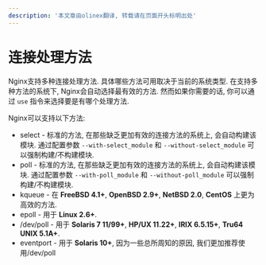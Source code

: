 ```yaml
---
description: '本文章由olinex翻译, 转载请在页面开头标明出处'
---
```


# 连接处理方法

Nginx支持多种连接处理方法. 具体哪些方法可用取决于当前的系统类型. 在支持多种方法的系统下, Nginx会自动选择最有效的方法. 然而如果你需要的话, 你可以通过 `use` 指令来选择要是有哪个处理方法.

Nginx可以支持以下方法:

* select - 标准的方法, 在那些缺乏更加有效的连接方法的系统上, 会自动构建该模块. 通过配置参数 `--with-select_module` 和 `--without-select_module` 可以强制构建/不构建模块.
* poll - 标准的方法, 在那些缺乏更加有效的连接方法的系统上, 会自动构建该模块. 通过配置参数 `--with-poll_module` 和 `--without-poll_module` 可以强制构建/不构建模块.
* kqueue - 在 **FreeBSD 4.1+**, **OpenBSD 2.9+**, **NetBSD 2.0**, **CentOS** 上更为高效的方法.
* epoll - 用于 **Linux 2.6+**.
* /dev/poll - 用于 **Solaris 7 11/99+**, **HP/UX 11.22+**, **IRIX 6.5.15+**, **Tru64 UNIX 5.1A+**.
* eventport - 用于 **Solaris 10+**, 因为一些总所周知的原因, 我们更加推荐使用/dev/poll


